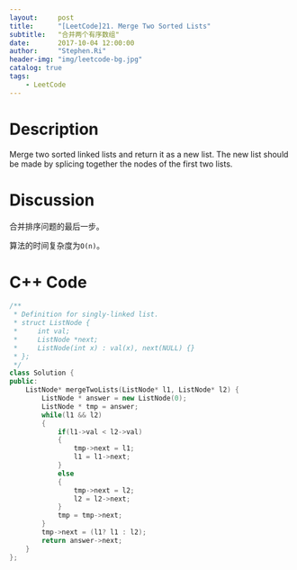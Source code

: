 ```yaml
---
layout:     post
title:      "[LeetCode]21. Merge Two Sorted Lists"
subtitle:   "合并两个有序数组"
date:       2017-10-04 12:00:00
author:     "Stephen.Ri"
header-img: "img/leetcode-bg.jpg"
catalog: true
tags:
    - LeetCode
---
```


Description
===========

Merge two sorted linked lists and return it as a new list. The new list should be made by splicing together the nodes of the first two lists.

Discussion
=======

合并排序问题的最后一步。

算法的时间复杂度为`O(n)`。

C++ Code
====

```cpp
/**
 * Definition for singly-linked list.
 * struct ListNode {
 *     int val;
 *     ListNode *next;
 *     ListNode(int x) : val(x), next(NULL) {}
 * };
 */
class Solution {
public:
    ListNode* mergeTwoLists(ListNode* l1, ListNode* l2) {
        ListNode * answer = new ListNode(0);
        ListNode * tmp = answer;
        while(l1 && l2)
        {
            if(l1->val < l2->val)
            {
                tmp->next = l1;
                l1 = l1->next;
            }
            else
            {
                tmp->next = l2;
                l2 = l2->next;
            }
            tmp = tmp->next;
        }
        tmp->next = (l1? l1 : l2);
        return answer->next;
    }
};
```
